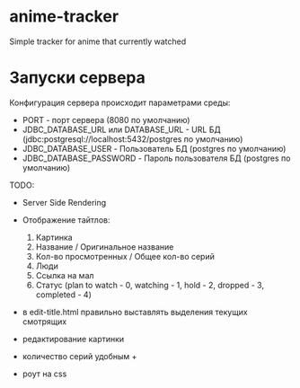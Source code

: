 # anime-tracker
Simple tracker for anime that currently watched

# Запуски сервера
Конфигурация сервера происходит параметрами среды:
- PORT - порт сервера (8080 по умолчанию)
- JDBC_DATABASE_URL или DATABASE_URL - URL БД (jdbc:postgresql://localhost:5432/postgres по умолчанию)
- JDBC_DATABASE_USER - Пользователь БД (postgres по умолчанию)
- JDBC_DATABASE_PASSWORD - Пароль пользователя БД (postgres по умолчанию)

TODO:
- Server Side Rendering
- Отображение тайтлов:
    1) Картинка
    2) Название / Оригинальное название
    3) Кол-во просмотренных / Общее кол-во серий
    4) Люди
    5) Ссылка на мал
    6) Статус (plan to watch - 0, watching - 1, hold - 2, dropped - 3, completed - 4)

- в edit-title.html правильно выставлять выделения текущих смотрящих
- редактирование картинки
- количество серий удобным +
- роут на css